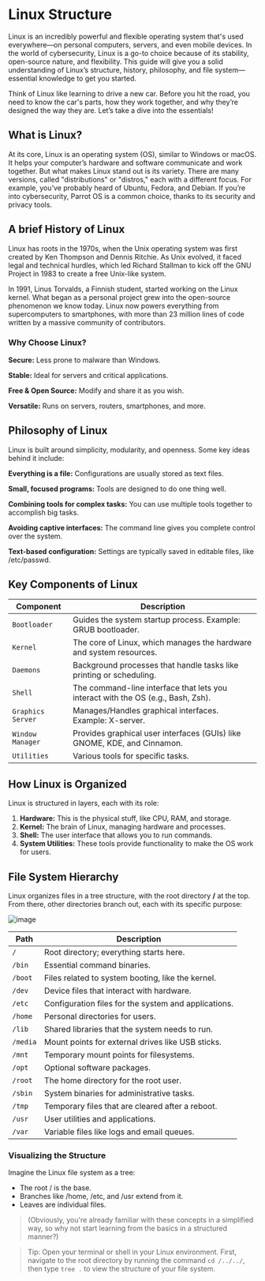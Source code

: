 # Linux Structure

Linux is an incredibly powerful and flexible operating system that's used everywhere—on personal computers, servers, and even mobile devices. In the world of cybersecurity, Linux is a go-to choice because of its stability, open-source nature, and flexibility. This guide will give you a solid understanding of Linux’s structure, history, philosophy, and file system—essential knowledge to get you started.

Think of Linux like learning to drive a new car. Before you hit the road, you need to know the car's parts, how they work together, and why they’re designed the way they are. Let’s take a dive into the essentials!

## What is Linux?

At its core, Linux is an operating system (OS), similar to Windows or macOS. It helps your computer’s hardware and software communicate and work together. But what makes Linux stand out is its variety. There are many versions, called "distributions" or "distros," each with a different focus. For example, you’ve probably heard of Ubuntu, Fedora, and Debian. If you’re into cybersecurity, Parrot OS is a common choice, thanks to its security and privacy tools.

## A brief History of Linux

Linux has roots in the 1970s, when the Unix operating system was first created by Ken Thompson and Dennis Ritchie. As Unix evolved, it faced legal and technical hurdles, which led Richard Stallman to kick off the GNU Project in 1983 to create a free Unix-like system.

In 1991, Linus Torvalds, a Finnish student, started working on the Linux kernel. What began as a personal project grew into the open-source phenomenon we know today. Linux now powers everything from supercomputers to smartphones, with more than 23 million lines of code written by a massive community of contributors.

### Why Choose Linux?

**Secure:** Less prone to malware than Windows.

**Stable:** Ideal for servers and critical applications.

**Free & Open Source:** Modify and share it as you wish.

**Versatile:** Runs on servers, routers, smartphones, and more.

## Philosophy of Linux

Linux is built around simplicity, modularity, and openness. Some key ideas behind it include:

**Everything is a file:** Configurations are usually stored as text files.

**Small, focused programs:** Tools are designed to do one thing well.

**Combining tools for complex tasks:** You can use multiple tools together to accomplish big tasks.

**Avoiding captive interfaces:** The command line gives you complete control over the system.

**Text-based configuration:** Settings are typically saved in editable files, like /etc/passwd.

## Key Components of Linux

| **Component** | **Description** |
| --- | --- |
| `Bootloader` | Guides the system startup process. Example: GRUB bootloader. |
| `Kernel` | The core of Linux, which manages the hardware and system resources. |
| `Daemons` | Background processes that handle tasks like printing or scheduling. |
| `Shell` | The command-line interface that lets you interact with the OS (e.g., Bash, Zsh). |
| `Graphics Server` | Manages/Handles graphical interfaces. Example: X-server. |
| `Window Manager` | Provides graphical user interfaces (GUIs) like GNOME, KDE, and Cinnamon. |
| `Utilities` | Various tools for specific tasks. |

## How Linux is Organized

Linux is structured in layers, each with its role:

1. **Hardware:** This is the physical stuff, like CPU, RAM, and storage.
2. **Kernel:** The brain of Linux, managing hardware and processes.
3. **Shell:** The user interface that allows you to run commands.
4. **System Utilities:** These tools provide functionality to make the OS work for users.

## File System Hierarchy

Linux organizes files in a tree structure, with the root directory **/** at the top. From there, other directories branch out, each with its specific purpose:

![image](https://github.com/user-attachments/assets/00945622-8c08-4bab-b6e3-02f53109a6f0)

| **Path** | **Description** |
| --- | --- |
| `/` | Root directory; everything starts here. |
| `/bin` | Essential command binaries. |
| `/boot` | Files related to system booting, like the kernel. |
| `/dev` | Device files that interact with hardware. |
| `/etc` | Configuration files for the system and applications. |
| `/home` | Personal directories for users. |
| `/lib` | Shared libraries that the system needs to run. |
| `/media` | Mount points for external drives like USB sticks. |
| `/mnt` | Temporary mount points for filesystems. |
| `/opt` | Optional software packages. |
| `/root` | The home directory for the root user. |
| `/sbin` | System binaries for administrative tasks. |
| `/tmp` | Temporary files that are cleared after a reboot. |
| `/usr` | User utilities and applications. |
| `/var` | Variable files like logs and email queues. |

### Visualizing the Structure

Imagine the Linux file system as a tree:

* The root / is the base.
* Branches like /home, /etc, and /usr extend from it.
* Leaves are individual files.

> (Obviously, you're already familiar with these concepts in a simplified way, so why not start learning from the basics in a structured manner?)

> Tip: Open your terminal or shell in your Linux environment. First, navigate to the root directory by running the command `cd /../../`, then type `tree .` to view the structure of your file system.
